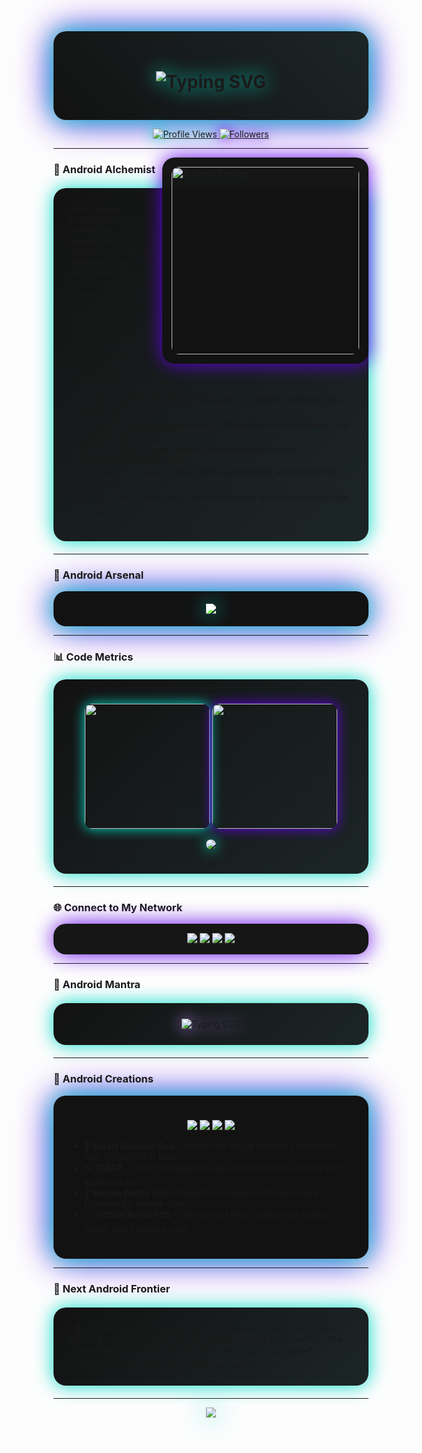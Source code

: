 <!-- Neon-Charged Android Header -->
<div align="center" style="background: linear-gradient(45deg, #121212, #1C2526); padding: 25px; border-radius: 20px; box-shadow: 0 0 35px #03DAC6; animation: neonPulse 2.5s infinite;">
  <h1>
    <img src="https://readme-typing-svg.herokuapp.com?font=JetBrains+Mono&size=40&duration=1600&pause=300&color=03DAC6&center=true&vCenter=true&width=900&lines=⚡️+Kelvin+Thuranira+-+Android+Maestro;📱+Architecting+Kotlin+Masterpieces;🔥+Open+Source+Android+Pioneer;🌌+Engineering+Mobile+Innovation" alt="Typing SVG" style="filter: drop-shadow(0 0 15px #03DAC6);">
  </h1>
</div>

<style>
@keyframes neonPulse {
  0% { box-shadow: 0 0 35px #03DAC6, 0 0 60px #6200EA; }
  50% { box-shadow: 0 0 50px #03DAC6, 0 0 80px #6200EA; }
  100% { box-shadow: 0 0 35px #03DAC6, 0 0 60px #6200EA; }
}
</style>

<p align="center">
  <a href="https://github.com/realkevo">
    <img src="https://komarev.com/ghpvc/?username=realkevo&label=Profile+Views&color=03DAC6&style=for-the-badge" alt="Profile Views" style="filter: drop-shadow(0 0 10px #03DAC6);" />
  </a>
  <a href="https://github.com/realkevo?tab=followers">
    <img src="https://img.shields.io/github/followers/realkevo?label=Android+Clan&style=for-the-badge&color=6200EA" alt="Followers" style="filter: drop-shadow(0 0 10px #6200EA);" />
  </a>
</p>

---

<!-- Android Code Animation -->
<div style="float: right; background: #121212; padding: 15px; border-radius: 20px; box-shadow: 0 0 30px #6200EA; animation: codeFlicker 1.8s infinite;">
  <img src="https://media.giphy.com/media/26xBwdIuRJi5M3H7W/giphy.gif" width="300px" alt="Android Coding" style="border-radius: 12px;" />
</div>

<style>
@keyframes codeFlicker {
  0% { opacity: 1; }
  50% { opacity: 0.85; }
  100% { opacity: 1; }
}
</style>

### 🌌 Android Alchemist
<div style="background: linear-gradient(135deg, #121212, #1C2526); padding: 25px; border-radius: 20px; box-shadow: 0 0 30px #03DAC6; margin: 20px 0;">
  I’m **Kelvin Thuranira**, an **Android development virtuoso** crafting intelligent, high-performance apps with **Kotlin** and **Android Studio**. My mission? To push the boundaries of mobile innovation with **Material Design**, **clean architecture**, and **real-world solutions**.

  - 💻 Building **next-level Android apps** with **Kotlin**, **Jetpack**, and **Firebase**  
  - 🔍 Mastering **image processing**, **offline-first architectures**, and **device automation**  
  - 🤝 Committed to **open-source Android projects** and **collaborative innovation**  
  - ⚡️ Powered by **black coffee**, **retro synthwave**, and a knack for crushing bugs  
  - 🪐 Fun Fact: I treat every Android crash as a puzzle to solve with code-fu! 🤖  
</div>

---

### 🧪 Android Arsenal
<div align="center" style="background: #121212; padding: 20px; border-radius: 20px; box-shadow: 0 0 35px #6200EA; animation: neonPulse 2.5s infinite;">
  <img src="https://skillicons.dev/icons?i=kotlin,androidstudio,firebase,git,github,vscode,linux,gradle,postman,figma" style="filter: brightness(1.4) drop-shadow(0 0 15px #03DAC6);" />
</div>

---

### 📊 Code Metrics
<div style="background: linear-gradient(135deg, #121212, #1C2526); padding: 25px; border-radius: 20px; box-shadow: 0 0 30px #03DAC6; margin: 20px 0;">
  <p align="center">
    <img src="https://github-readme-stats.vercel.app/api?username=realkevo&show_icons=true&theme=material-palenight&hide_border=true&bg_color=121212&title_color=03DAC6&text_color=BB86FC&icon_color=03DAC6" height="200px" style="border-radius:12px; box-shadow: 0 0 20px #03DAC6;" />
    <img src="https://github-readme-streak-stats.herokuapp.com?user=realkevo&theme=material-palenight&hide_border=true&background=121212&stroke=03DAC6&ring=6200EA&fire=FF5722&currStreakNum=BB86FC" height="200px" style="border-radius:12px; box-shadow: 0 0 20px #6200EA;" />
  </p>
  <p align="center">
    <img src="https://github-readme-stats.vercel.app/api/top-langs/?username=realkevo&layout=compact&theme=material-palenight&hide_border=true&bg_color=121212&title_color=03DAC6&text_color=BB86FC" style="border-radius:12px; box-shadow: 0 0 20px #03DAC6;" />
  </p>
</div>

---

### 🌐 Connect to My Network
<div align="center" style="background: #121212; padding: 15px; border-radius: 20px; box-shadow: 0 0 35px #6200EA; animation: codeFlicker 1.8s infinite;">
  <a href="mailto:acodedevelopers100@gmail.com"><img src="https://img.shields.io/badge/Gmail-D14836?style=for-the-badge&logo=gmail&logoColor=white&color=03DAC6" /></a>
  <a href="https://www.linkedin.com/in/kelvin-thuranira-485844231"><img src="https://img.shields.io/badge/LinkedIn-0A66C2?style=for-the-badge&logo=linkedin&logoColor=white&color=6200EA" /></a>
  <a href="https://www.reddit.com/u/Thuranira_alex"><img src="https://img.shields.io/badge/Reddit-FF4500?style=for-the-badge&logo=reddit&logoColor=white&color=03DAC6" /></a>
  <a href="https://x.com/your_twitter_handle"><img src="https://img.shields.io/badge/X-1DA1F2?style=for-the-badge&logo=x&logoColor=white&color=6200EA" /></a>
</div>

---

### 🧠 Android Mantra
<div align="center" style="background: linear-gradient(135deg, #121212, #1C2526); padding: 25px; border-radius: 20px; box-shadow: 0 0 30px #03DAC6; margin: 20px 0;">
  <img src="https://readme-typing-svg.herokuapp.com?font=JetBrains+Mono&size=28&duration=1800&pause=400&color=BB86FC&center=true&vCenter=true&width=750&lines=“Code+Android,+Shape+the+Future.”;“Build+Fast,+Debug+Faster.”;“Innovation+is+an+APK+Away.”" alt="Typing SVG" style="filter: drop-shadow(0 0 12px #BB86FC);">
</div>

---

### 🚀 Android Creations
<div style="background: #121212; padding: 25px; border-radius: 20px; box-shadow: 0 0 35px #6200EA; animation: neonPulse 2.5s infinite;">
  <p align="center">
    <a href="https://github.com/realkevo/smart-scanner"><img src="https://img.shields.io/badge/Smart%20Scanner-Kotlin%20|%20SSIM%20|%20ORB-03DAC6?style=for-the-badge&logo=android" /></a>
    <a href="https://github.com/realkevo/smap"><img src="https://img.shields.io/badge/SMAP-Smart%20Management-6200EA?style=for-the-badge&logo=android" /></a>
    <a href="https://github.com/realkevo/secure-notes"><img src="https://img.shields.io/badge/Secure%20Notes-Room%20|%20Firebase-03DAC6?style=for-the-badge&logo=firebase" /></a>
    <a href="https://github.com/realkevo/offline-pos"><img src="https://img.shields.io/badge/Offline%20POS-Kotlin%20|%20Room-6200EA?style=for-the-badge&logo=android" /></a>
  </p>

  - 📱 **Smart Scanner App** – Advanced image similarity detection with SSIM/ORB in Kotlin  
  - 🛰️ **SMAP** – Smart management app optimized for Android with seamless UX  
  - 🔐 **Secure Notes App** – Robust encryption with Room and Firebase for secure data  
  - 📦 **Offline Retail POS** – Offline-first POS system with Kotlin, Room, and Firebase sync  
</div>

---

### 🌌 Next Android Frontier
<div style="background: linear-gradient(135deg, #121212, #1C2526); padding: 25px; border-radius: 20px; box-shadow: 0 0 30px #03DAC6; margin: 20px 0;">
  - 🧠 Pioneering **AI-powered Android features** with ML Kit and APIs  
  - 🔧 Contributing to **Android open-source libraries** for the global dev community  
  - 🌍 Exploring **Jetpack Compose**, **ARCore**, and **IoT** for next-gen apps  
</div>

---

<!-- Animated Android Footer -->
<div align="center">
  <img src="https://capsule-render.vercel.app/api?type=shark&color=gradient&height=150&section=footer&text=Build+Android+Awesomeness+with+Kelvin!&fontSize=30&fontAlignY=80&animation=twitching&colorA=03DAC6&colorB=6200EA" style="filter: drop-shadow(0 0 20px #03DAC6);" />
</div>